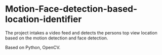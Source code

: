 # Motion-Face-detection-based-location-identifier
The project intakes a video feed and detects the persons top view location based on the motion detection and face detection.

Based on Python, OpenCV.